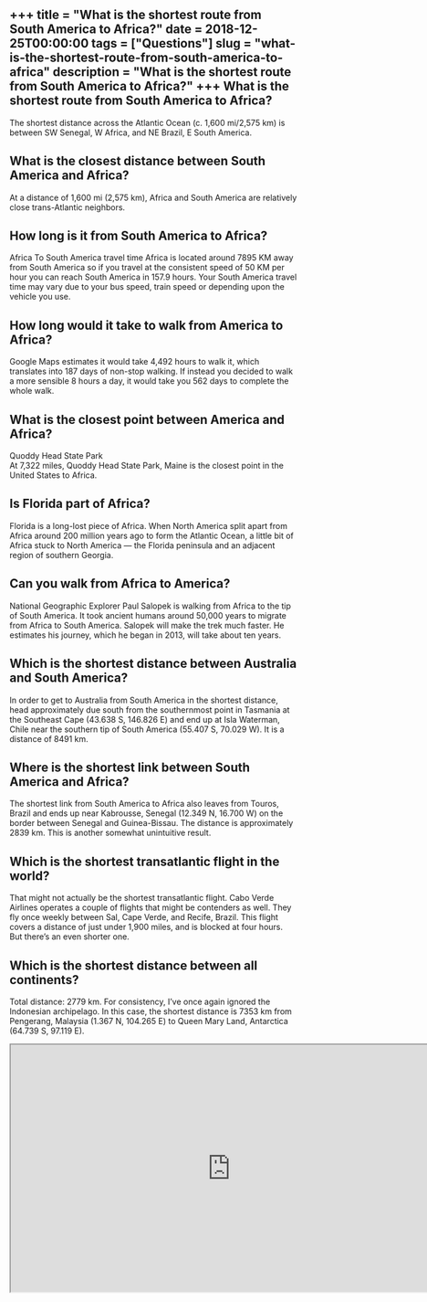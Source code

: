 +++
title = "What is the shortest route from South America to Africa?"
date = 2018-12-25T00:00:00
tags = ["Questions"]
slug = "what-is-the-shortest-route-from-south-america-to-africa"
description = "What is the shortest route from South America to Africa?"
+++
What is the shortest route from South America to Africa?
--------------------------------------------------------

The shortest distance across the Atlantic Ocean (c. 1,600 mi/2,575 km) is between SW Senegal, W Africa, and NE Brazil, E South America.

What is the closest distance between South America and Africa?
--------------------------------------------------------------

At a distance of 1,600 mi (2,575 km), Africa and South America are relatively close trans-Atlantic neighbors.

How long is it from South America to Africa?
--------------------------------------------

Africa To South America travel time Africa is located around 7895 KM away from South America so if you travel at the consistent speed of 50 KM per hour you can reach South America in 157.9 hours. Your South America travel time may vary due to your bus speed, train speed or depending upon the vehicle you use.

How long would it take to walk from America to Africa?
------------------------------------------------------

Google Maps estimates it would take 4,492 hours to walk it, which translates into 187 days of non-stop walking. If instead you decided to walk a more sensible 8 hours a day, it would take you 562 days to complete the whole walk.

What is the closest point between America and Africa?
-----------------------------------------------------

Quoddy Head State Park  
At 7,322 miles, Quoddy Head State Park, Maine is the closest point in the United States to Africa.

Is Florida part of Africa?
--------------------------

Florida is a long-lost piece of Africa. When North America split apart from Africa around 200 million years ago to form the Atlantic Ocean, a little bit of Africa stuck to North America — the Florida peninsula and an adjacent region of southern Georgia.

Can you walk from Africa to America?
------------------------------------

National Geographic Explorer Paul Salopek is walking from Africa to the tip of South America. It took ancient humans around 50,000 years to migrate from Africa to South America. Salopek will make the trek much faster. He estimates his journey, which he began in 2013, will take about ten years.

Which is the shortest distance between Australia and South America?
-------------------------------------------------------------------

In order to get to Australia from South America in the shortest distance, head approximately due south from the southernmost point in Tasmania at the Southeast Cape (43.638 S, 146.826 E) and end up at Isla Waterman, Chile near the southern tip of South America (55.407 S, 70.029 W). It is a distance of 8491 km.

Where is the shortest link between South America and Africa?
------------------------------------------------------------

The shortest link from South America to Africa also leaves from Touros, Brazil and ends up near Kabrousse, Senegal (12.349 N, 16.700 W) on the border between Senegal and Guinea-Bissau. The distance is approximately 2839 km. This is another somewhat unintuitive result.

Which is the shortest transatlantic flight in the world?
--------------------------------------------------------

That might not actually be the shortest transatlantic flight. Cabo Verde Airlines operates a couple of flights that might be contenders as well. They fly once weekly between Sal, Cape Verde, and Recife, Brazil. This flight covers a distance of just under 1,900 miles, and is blocked at four hours. But there’s an even shorter one.

Which is the shortest distance between all continents?
------------------------------------------------------

Total distance: 2779 km. For consistency, I’ve once again ignored the Indonesian archipelago. In this case, the shortest distance is 7353 km from Pengerang, Malaysia (1.367 N, 104.265 E) to Queen Mary Land, Antarctica (64.739 S, 97.119 E).

<iframe allow="accelerometer; autoplay; clipboard-write; encrypted-media; gyroscope; picture-in-picture" allowfullscreen="" class="__youtube_prefs__  epyt-is-override  no-lazyload" data-no-lazy="1" data-origheight="433" data-origwidth="770" data-skipgform_ajax_framebjll="" height="433" id="_ytid_14769" loading="lazy" src="https://www.youtube.com/embed/pv6VWCzOZyM?enablejsapi=1&autoplay=0&cc_load_policy=0&cc_lang_pref=&iv_load_policy=1&loop=0&modestbranding=0&rel=1&fs=1&playsinline=0&autohide=2&theme=dark&color=red&controls=1&" title="YouTube player" width="770"></iframe>